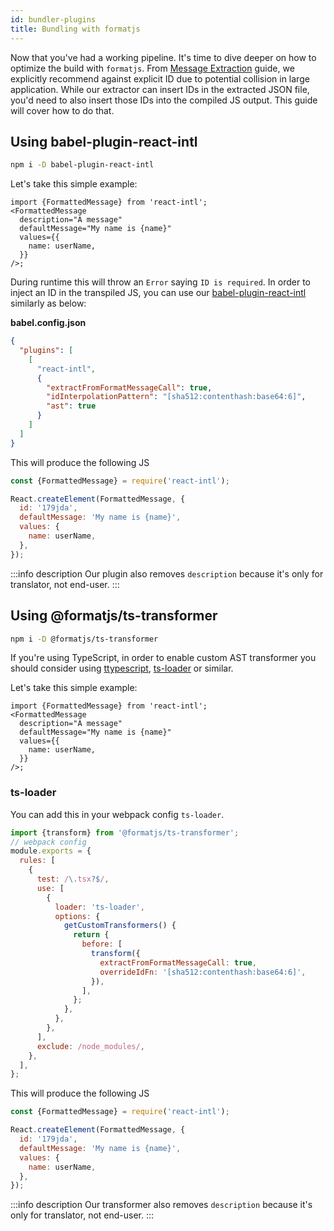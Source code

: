 ```yaml
---
id: bundler-plugins
title: Bundling with formatjs
---
```


Now that you've had a working pipeline. It's time to dive deeper on how to optimize the build with `formatjs`. From [Message Extraction](../getting-started/message-extraction.md) guide, we explicitly recommend against explicit ID due to potential collision in large application. While our extractor can insert IDs in the extracted JSON file, you'd need to also insert those IDs into the compiled JS output. This guide will cover how to do that.

## Using babel-plugin-react-intl

```sh
npm i -D babel-plugin-react-intl
```

Let's take this simple example:

```tsx
import {FormattedMessage} from 'react-intl';
<FormattedMessage
  description="A message"
  defaultMessage="My name is {name}"
  values={{
    name: userName,
  }}
/>;
```

During runtime this will throw an `Error` saying `ID is required`. In order to inject an ID in the transpiled JS, you can use our [babel-plugin-react-intl](../tooling/babel-plugin.md) similarly as below:

**babel.config.json**

```json
{
  "plugins": [
    [
      "react-intl",
      {
        "extractFromFormatMessageCall": true,
        "idInterpolationPattern": "[sha512:contenthash:base64:6]",
        "ast": true
      }
    ]
  ]
}
```

This will produce the following JS

```js
const {FormattedMessage} = require('react-intl');

React.createElement(FormattedMessage, {
  id: '179jda',
  defaultMessage: 'My name is {name}',
  values: {
    name: userName,
  },
});
```

:::info description Our plugin also removes `description` because it's only for translator, not end-user. :::

## Using @formatjs/ts-transformer

```sh
npm i -D @formatjs/ts-transformer
```

If you're using TypeScript, in order to enable custom AST transformer you should consider using [ttypescript](https://github.com/cevek/ttypescript), [ts-loader](https://github.com/TypeStrong/ts-loader) or similar.

Let's take this simple example:

```tsx
import {FormattedMessage} from 'react-intl';
<FormattedMessage
  description="A message"
  defaultMessage="My name is {name}"
  values={{
    name: userName,
  }}
/>;
```

### ts-loader

You can add this in your webpack config `ts-loader`.

```js
import {transform} from '@formatjs/ts-transformer';
// webpack config
module.exports = {
  rules: [
    {
      test: /\.tsx?$/,
      use: [
        {
          loader: 'ts-loader',
          options: {
            getCustomTransformers() {
              return {
                before: [
                  transform({
                    extractFromFormatMessageCall: true,
                    overrideIdFn: '[sha512:contenthash:base64:6]',
                  }),
                ],
              };
            },
          },
        },
      ],
      exclude: /node_modules/,
    },
  ],
};
```

This will produce the following JS

```js
const {FormattedMessage} = require('react-intl');

React.createElement(FormattedMessage, {
  id: '179jda',
  defaultMessage: 'My name is {name}',
  values: {
    name: userName,
  },
});
```

:::info description Our transformer also removes `description` because it's only for translator, not end-user. :::
